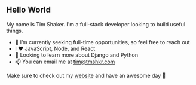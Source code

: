## Hello World

My name is Tim Shaker. I'm a full-stack developer looking to build useful things.

* 💼 I’m currently seeking full-time opportunities, so feel free to reach out
* I ❤️ JavaScript, Node, and React
* 🌱 Looking to learn more about Django and Python
* 📫 You can email me at tim@tmshkr.com

Make sure to check out my [website](https://www.tmshkr.com) and have an awesome day 🖖

